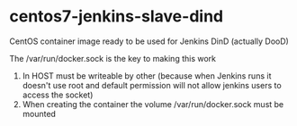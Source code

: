 # centos7-jenkins-slave-dind
CentOS container image ready to be used for Jenkins DinD (actually DooD)

The /var/run/docker.sock is the key to making this work
1) In HOST must be writeable by other (because when Jenkins runs it doesn't use root and default permission will not allow jenkins users to access the socket)
2) When creating the container the volume /var/run/docker.sock must be mounted
